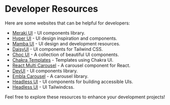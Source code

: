 # Developer Resources

Here are some websites that can be helpful for developers:

- [Meraki UI](https://merakiui.com/) - UI components library.
- [Hyper UI](https://www.hyperui.dev/) - UI design inspiration and components.
- [Mamba UI](https://www.mambaui.com/) - UI design and development resources.
- [DaisyUI](https://daisyui.com/) - UI components for Tailwind CSS.
- [Choc UI](https://choc-ui.com/docs) - A collection of beautiful UI components.
- [Chakra Templates](https://chakra-templates.dev/) - Templates using Chakra UI.
- [React Multi Carousel](https://www.devui.io/components) - A carousel component for React.
- [DevUI](https://www.devui.io/components) - UI components library.
- [Embla Carousel](https://davidcetinkaya.github.io/embla-carousel/) - A carousel library.
- [Headless UI](https://headlessui.com/) - UI components for building accessible UIs.
- [Headless UI](https://tailblocks.cc/) - UI Tailwindcss.

Feel free to explore these resources to enhance your development projects!
